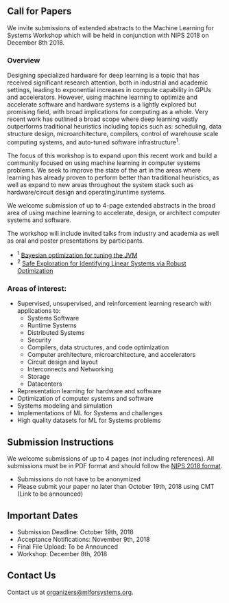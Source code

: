 ## Call for Papers

We invite submissions of extended abstracts to the Machine Learning for Systems Workshop which will be held in conjunction with NIPS 2018 on December 8th 2018.

### Overview

Designing specialized hardware for deep learning is a topic that has received significant research attention, both in industrial and academic settings, leading to exponential increases in compute capability in GPUs and accelerators. However, using machine learning to optimize and accelerate software and hardware systems is a lightly explored but promising field, with broad implications for computing as a whole. Very recent work has outlined a broad scope where deep learning vastly outperforms traditional heuristics including topics such as: scheduling, data structure design, microarchitecture, compilers, control of warehouse scale computing systems, and auto-tuned software infrastructure<sup>1</sup>.

The focus of this workshop is to expand upon this recent work and build a community focused on using machine learning in computer systems problems. We seek to improve the state of the art in the areas where learning has already proven to perform better than traditional heuristics, as well as expand to new areas throughout the system stack such as hardware/circuit design and operating/runtime systems.

We welcome submission of up to 4-page extended abstracts in the broad area of using machine learning to accelerate, design, or architect computer systems and software.

The workshop will include invited talks from industry and academia as well as oral and poster presentations by participants.


<ul class="footnotes">
<li><sup>1</sup> <a href="https://www.youtube.com/watch?v=YhNl468S8CI">Bayesian optimization for tuning the JVM</a></li>
<li><sup>2</sup> <a href="https://arxiv.org/abs/1711.11165">Safe Exploration for Identifying Linear Systems via Robust Optimization</a></li>
</ul>

### Areas of interest:

* Supervised, unsupervised, and reinforcement learning research with applications to:
    - Systems Software
    - Runtime Systems
    - Distributed Systems
    - Security
    - Compilers, data structures, and code optimization
    - Computer architecture, microarchitecture, and accelerators
    - Circuit design and layout
    - Interconnects and Networking
    - Storage
    - Datacenters
* Representation learning for hardware and software
* Optimization of computer systems and software
* Systems modeling and simulation
* Implementations of ML for Systems and challenges
* High quality datasets for ML for Systems problems

## Submission Instructions

We welcome submissions of up to 4 pages (not including references).
All submissions must be in PDF format and should follow the [NIPS 2018 format](https://nips.cc/Conferences/2018/PaperInformation/StyleFiles).

* Submissions do not have to be anonymized
* Please submit your paper no later than October 19th, 2018 using CMT (Link to be announced)

## Important Dates
* Submission Deadline: October 19th, 2018
* Acceptance Notifications: November 9th, 2018
* Final File Upload: To be Announced
* Workshop: December 8th, 2018

## Contact Us

Contact us at [organizers@mlforsystems.org](mailto:organizers@mlforsystems.org).


